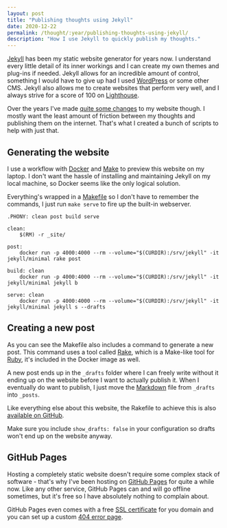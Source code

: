 ```yaml
---
layout: post
title: "Publishing thoughts using Jekyll"
date: 2020-12-22 
permalink: /thought/:year/publishing-thoughts-using-jekyll/
description: "How I use Jekyll to quickly publish my thoughts."
---
```


[Jekyll](https://jekyllrb.com/) has been my static website generator for years now. I understand every little detail of its inner workings and I can create my own themes and plug-ins if needed. Jekyll allows for an incredible amount of control, something I would have to give up had I used [WordPress](https://wordpress.org/) or some other CMS. Jekyll also allows me to create websites that perform very well, and I always strive for a score of 100 on [Lighthouse](https://developers.google.com/web/tools/lighthouse).

Over the years I've made [quite some changes](https://github.com/mijndert/website) to my website though. I mostly want the least amount of friction between my thoughts and publishing them on the internet. That's what I created a bunch of scripts to help with just that.

## Generating the website

I use a workflow with [Docker](https://www.docker.com/) and [Make](https://www.gnu.org/software/make/manual/make.html) to preview this website on my laptop. I don't want the hassle of installing and maintaining Jekyll on my local machine, so Docker seems like the only logical solution.

Everything's wrapped in a [Makefile](https://www.gnu.org/software/make/manual/make.html) so I don't have to remember the commands, I just run `make serve` to fire up the built-in webserver.

```
.PHONY: clean post build serve 

clean:
	$(RM) -r _site/

post:
	docker run -p 4000:4000 --rm --volume="$(CURDIR):/srv/jekyll" -it jekyll/minimal rake post

build: clean
	docker run -p 4000:4000 --rm --volume="$(CURDIR):/srv/jekyll" -it jekyll/minimal jekyll b

serve: clean
	docker run -p 4000:4000 --rm --volume="$(CURDIR):/srv/jekyll" -it jekyll/minimal jekyll s --drafts
```

## Creating a new post

As you can see the Makefile also includes a command to generate a new post. This command uses a tool called [Rake](https://github.com/ruby/rake), which is a Make-like tool for [Ruby](https://www.ruby-lang.org/en/), it's included in the Docker image as well.

A new post ends up in the `_drafts` folder where I can freely write without it ending up on the website before I want to actually publish it. When I eventually do want to publish, I just move the [Markdown](https://daringfireball.net/projects/markdown/syntax) file from `_drafts` into `_posts`.

Like everything else about this website, the Rakefile to achieve this is also [available on GitHub](https://github.com/mijndert/website/blob/master/Rakefile).

Make sure you include `show_drafts: false` in your configuration so drafts won't end up on the website anyway.

## GitHub Pages

Hosting a completely static website doesn't require some complex stack of software - that's why I've been hosting on [GitHub Pages](https://docs.github.com/en/free-pro-team@latest/github/working-with-github-pages/creating-a-github-pages-site) for quite a while now. Like any other service, GitHub Pages can and will go offline sometimes, but it's free so I have absolutely nothing to complain about.

GitHub Pages even comes with a free [SSL certificate](https://docs.github.com/en/free-pro-team@latest/github/working-with-github-pages/securing-your-github-pages-site-with-https) for you domain and you can set up a custom [404 error page](https://docs.github.com/en/free-pro-team@latest/github/working-with-github-pages/creating-a-custom-404-page-for-your-github-pages-site).